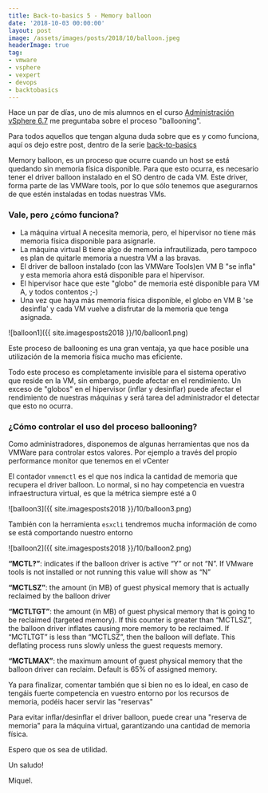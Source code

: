 ```yaml
---
title: Back-to-basics 5 - Memory balloon
date: '2018-10-03 00:00:00'
layout: post
image: /assets/images/posts/2018/10/balloon.jpeg
headerImage: true
tag:
- vmware
- vsphere
- vexpert
- devops
- backtobasics
---
```


Hace un par de días, uno de mis alumnos en el curso [Administración vSphere 6.7](https://www.ncora.com/formacion-tic/administracion-de-vsphere/administracion-vsphere-67-training-pack/) me preguntaba sobre el proceso "ballooning". 

Para todos aquellos que tengan alguna duda sobre que es y como funciona, aquí os dejo estre post, dentro de la serie [back-to-basics](https://miquelmariano.github.io/tags/#backtobasics)

Memory balloon, es un proceso que ocurre cuando un host se está quedando sin memoria física disponible. Para que esto ocurra, es necesario tener el driver balloon instalado en el SO dentro de cada VM. Este driver, forma parte de las VMWare tools, por lo que sólo tenemos que asegurarnos de que estén instaladas en todas nuestras VMs.

### Vale, pero ¿cómo funciona?

* La máquina virtual A necesita memoria, pero, el hipervisor no tiene más memoria física disponible para asignarle.
* La máquina virtual B tiene algo de memoria infrautilizada, pero tampoco es plan de quitarle memoria a nuestra VM a las bravas.
* El driver de balloon instalado (con las VMWare Tools)en VM B "se infla" y esta memoria ahora está disponible para el hipervisor.
* El hipervisor hace que este "globo" de memoria esté disponible para VM A, y todos contentos ;-)
* Una vez que haya más memoria física disponible, el globo en VM B 'se desinfla' y cada VM vuelve a disfrutar de la memoria que tenga asignada.

![balloon1]({{ site.imagesposts2018 }}/10/balloon1.png)

Este proceso de ballooning es una gran ventaja, ya que hace posible una utilización de la memoria física mucho mas eficiente.

Todo este proceso es completamente invisible para el sistema operativo que reside en la VM, sin embargo, puede afectar en el rendimiento. Un exceso de "globos" en el hipervisor (inflar y desinflar) puede afectar el rendimiento de nuestras máquinas y será tarea del administrador
el detectar que esto no ocurra.

### ¿Cómo controlar el uso del proceso ballooning?

Como administradores, disponemos de algunas herramientas que nos da VMWare para controlar estos valores. Por ejemplo a través del propio performance monitor que tenemos en el vCenter

El contador `vmmemctl` es el que nos indica la cantidad de memoria que recupera el driver balloon. Lo normal, si no hay competencia en vuestra infraestructura virtual, es que la métrica siempre esté a 0

![balloon3]({{ site.imagesposts2018 }}/10/balloon3.png)

También con la herramienta `esxcli` tendremos mucha información de como se está comportando nuestro entorno

![balloon2]({{ site.imagesposts2018 }}/10/balloon2.png)

**“MCTL?”**: indicates if the balloon driver is active “Y” or not “N”. If VMware tools is not installed or not running this value will show as “N”

**“MCTLSZ”**: the amount (in MB) of guest physical memory that is actually reclaimed by the balloon driver

**“MCTLTGT”**: the amount (in MB) of guest physical memory that is going to be reclaimed (targeted memory). If this counter is greater than “MCTLSZ”, the balloon driver inflates causing more memory to be reclaimed. If “MCTLTGT” is less than “MCTLSZ”, then the balloon will deflate. This deflating process runs slowly unless the guest requests memory.

**“MCTLMAX”**: the maximum amount of guest physical memory that the balloon driver can reclaim. Default is 65% of assigned memory.

Ya para finalizar, comentar también que si bien no es lo ideal, en caso de tengáis fuerte competencia en vuestro entorno por los recursos de memoria, podéis hacer servir las "reservas"

Para evitar inflar/desinflar el driver balloon, puede crear una "reserva de memoria" para la máquina virtual, garantizando una cantidad de memoria física. 

Espero que os sea de utilidad.

Un saludo!

Miquel.


